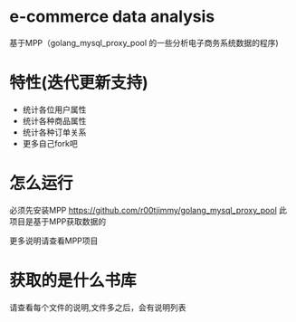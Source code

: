 
e-commerce data analysis
=======
基于MPP（golang_mysql_proxy_pool 的一些分析电子商务系统数据的程序)


特性(迭代更新支持)
======
* 统计各位用户属性 
* 统计各种商品属性 
* 统计各种订单关系 
* 更多自己fork吧 
 
怎么运行
=====
必须先安装MPP <a href="https://github.com/r00tjimmy/golang_mysql_proxy_pool" target="_blank">https://github.com/r00tjimmy/golang_mysql_proxy_pool</a>
此项目是基于MPP获取数据的

更多说明请查看MPP项目


获取的是什么书库
=====
请查看每个文件的说明,文件多之后，会有说明列表








